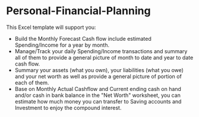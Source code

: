 # Personal-Financial-Planning
This Excel template will support you: 
- Build the Monthly Forecast Cash flow include estimated Spending/Income for a year by month.
- Manage/Track your daily Spending/Income transactions and summary all of them to provide a general picture of month to date and year to date cash flow.
- Summary your assets (what you own), your liabilities (what you owe) and your net worth as well as provide a general picture of portion of each of them.
- Base on Monthly Actual Cashflow and Current ending cash on hand and/or cash in bank balance in the "Net Worth" worksheet, you can estimate how much money 
you can transfer to Saving accounts and Investment to enjoy the compound interest.
